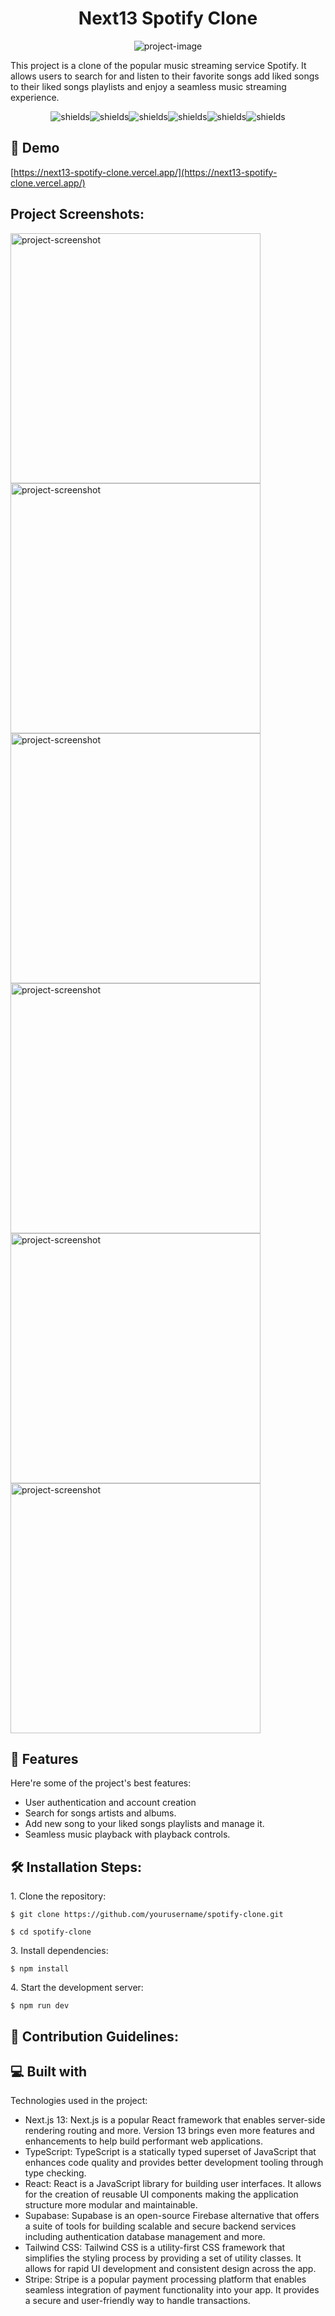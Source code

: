 <h1 align="center" id="title">Next13 Spotify Clone</h1>

<p align="center"><img src="https://socialify.git.ci/Generalchrist/Next13-SpotifyClone/image?description=1&amp;descriptionEditable=This%20project%20is%20a%20clone%20of%20the%20popular%20music%20streaming%20service%20Spotify.&amp;font=Inter&amp;language=1&amp;name=1&amp;owner=1&amp;pattern=Plus&amp;theme=Light" alt="project-image"></p>

<p id="description">This project is a clone of the popular music streaming service Spotify. It allows users to search for and listen to their favorite songs add liked songs to their liked songs playlists and enjoy a seamless music streaming experience.</p>

<p align="center"><img src="https://img.shields.io/badge/React-black?logo=react" alt="shields"><img src="https://img.shields.io/badge/Next-black?logo=next.js" alt="shields"><img src="https://img.shields.io/badge/Supabase-black?logo=Supabase" alt="shields"><img src="https://img.shields.io/badge/Stripe-black?logo=Stripe" alt="shields"><img src="https://img.shields.io/badge/Tailwind%20Css-black?logo=tailwindcss" alt="shields"><img src="https://img.shields.io/badge/Typescript-black?logo=typescript" alt="shields"></p>

<h2>🚀 Demo</h2>

[https://next13-spotify-clone.vercel.app/](https://next13-spotify-clone.vercel.app/)

<h2>Project Screenshots:</h2>

<img src="https://i.imgur.com/tRjVbZ8.png" alt="project-screenshot" width="400" height="400/">

<img src="https://i.imgur.com/OfAttMr.png" alt="project-screenshot" width="400" height="400/">

<img src="https://i.imgur.com/yhAvvQF.png" alt="project-screenshot" width="400" height="400/">

<img src="https://i.imgur.com/stPrROn.png" alt="project-screenshot" width="400" height="400/">

<img src="https://i.imgur.com/lpVPeT9.png" alt="project-screenshot" width="400" height="400/">

<img src="https://i.imgur.com/79xlWhr.png" alt="project-screenshot" width="400" height="400/">

  
  
<h2>🧐 Features</h2>

Here're some of the project's best features:

*   User authentication and account creation
*   Search for songs artists and albums.
*   Add new song to your liked songs playlists and manage it.
*   Seamless music playback with playback controls.

<h2>🛠️ Installation Steps:</h2>

<p>1. Clone the repository:</p>

```
$ git clone https://github.com/yourusername/spotify-clone.git 
```

```
$ cd spotify-clone
```

<p>3. Install dependencies:</p>

```
$ npm install
```

<p>4. Start the development server:</p>

```
$ npm run dev
```

<h2>🍰 Contribution Guidelines:</h2>

  
  
<h2>💻 Built with</h2>

Technologies used in the project:

*   Next.js 13: Next.js is a popular React framework that enables server-side rendering routing and more. Version 13 brings even more features and enhancements to help build performant web applications.
*   TypeScript: TypeScript is a statically typed superset of JavaScript that enhances code quality and provides better development tooling through type checking.
*   React: React is a JavaScript library for building user interfaces. It allows for the creation of reusable UI components making the application structure more modular and maintainable.
*   Supabase: Supabase is an open-source Firebase alternative that offers a suite of tools for building scalable and secure backend services including authentication database management and more.
*   Tailwind CSS: Tailwind CSS is a utility-first CSS framework that simplifies the styling process by providing a set of utility classes. It allows for rapid UI development and consistent design across the app.
*   Stripe: Stripe is a popular payment processing platform that enables seamless integration of payment functionality into your app. It provides a secure and user-friendly way to handle transactions.
